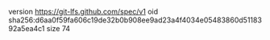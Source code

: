 version https://git-lfs.github.com/spec/v1
oid sha256:d6aa0f59fa606c19de32b0b908ee9ad23a4f4034e05483860d5118392a5ea4c1
size 74
